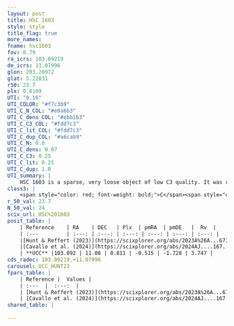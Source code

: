 ```yaml
---
layout: post
title: HSC 1603
style: style
title_flag: true
more_names: 
fname: hsc1603
fov: 0.79
ra_icrs: 103.09219
de_icrs: 11.07996
glon: 203.28972
glat: 5.22831
r50: 23.7
plx: 0.8109
UTI: "0.16"
UTI_COLOR: "#f7c3b9"
UTI_C_N_COL: "#e0a6b3"
UTI_C_dens_COL: "#ebb1b3"
UTI_C_C3_COL: "#fdd7c3"
UTI_C_lit_COL: "#fdd7c3"
UTI_C_dup_COL: "#a6cab9"
UTI_C_N: 0.0
UTI_C_dens: 0.07
UTI_C_C3: 0.25
UTI_C_lit: 0.25
UTI_C_dup: 1.0
UTI_summary: |
    HSC 1603 is a sparse, very loose object of low C3 quality. It was recently reported in the literature.<br><br><span style="color: #99180f; font-weight: bold;">Warning: </span>contains less than 25 stars with <i>P>0.5</i> estimated.
class3: |
    <span style="color: red; font-weight: bold;">C</span><span style="color: red; font-weight: bold;">C</span>
r_50_val: 23.7
N_50_val: 24
scix_url: HSC%201603
posit_table: |
    | Reference    | RA    | DEC   | Plx  | pmRA  | pmDE   |  Rv  |
    | :---         | :---: | :---: | :---: | :---: | :---: | :---: |
    |[Hunt & Reffert (2023)](https://scixplorer.org/abs/2023A%26A...673A.114H) | 103.189 | 10.945 | 0.803 | -0.513 | -1.73 | 14.506 |
    |[Cavallo et al. (2024)](https://scixplorer.org/abs/2024AJ....167...12C) | 102.931 | 11.09 | 0.804 | -- | -- | -- |
    | **UCC** |103.092 | 11.08 | 0.811 | -0.515 | -1.728 | 3.747 | 
cds_radec: 103.09219,+11.07996
carousel: UCC_HUNT23
fpars_table: |
    | Reference |  Values |
    | :---  |  :---:  |
    | [Hunt & Reffert (2023)](https://scixplorer.org/abs/2023A%26A...673A.114H) | `AV50=0.354, diffAV50=0.946, MOD50=10.362, logAge50=8.269` |
    | [Cavallo et al. (2024)](https://scixplorer.org/abs/2024AJ....167...12C) | `AV50=0.64, dMod50=10.41, logAge50=8.5, [Fe/H]50=-0.31` |
shared_table: |
    
---
```


